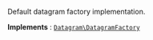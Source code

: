 Default datagram factory implementation.

**Implements**
:   [`Datagram\DatagramFactory`](Datagram.DatagramFactory.md)
